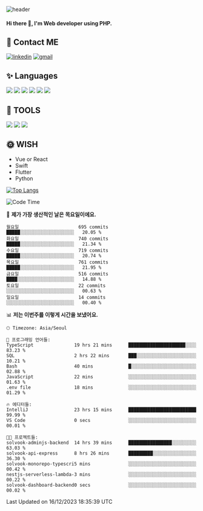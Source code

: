 ![header](https://capsule-render.vercel.app/api?type=waving&color=auto&height=300&section=header&text=Elin&fontSize=90&animation=twinkling)

#### Hi there 👋, I'm <b>Web developer</b> using PHP. ####

<!--
- 🔭 I’m currently working on Uniwill
- 🌱 I’m currently learning Vue or React or Python.
-->

<!---#### I am PHP developer --->

## 💌 Contact ME ###
[<img src='https://img.shields.io/badge/-EunjiKo-%230A66C2?style=flat-square&logo=LinkedIn&logoColor=white' alt='linkedin'>](https://www.linkedin.com/in/https://www.linkedin.com/in/eunji-ko-00a907164//)  [<img src='https://img.shields.io/badge/-einee214%40gmail.com-%23EA4335?style=flat-square&logo=Gmail&logoColor=white' alt='gmail'>](einee214@gmail.com)  


## ✨ Languages
<img src='https://img.shields.io/badge/-PHP-%23777BB4?style=for-the-badge&logo=PHP&logoColor=white'> <img src='https://img.shields.io/badge/-Laravel-%23FF2D20?style=for-the-badge&logo=Laravel&logoColor=white'> <img src='https://img.shields.io/badge/Jquery-%230769AD?style=for-the-badge&logo=Jquery&logoColor=white'> <img src='https://img.shields.io/badge/CSS3-%231572B6?style=for-the-badge&logo=CSS3&logoColor=white'> <img src='https://img.shields.io/badge/Bootstrap-%237952B3?style=for-the-badge&logo=Bootstrap&logoColor=white' > <img src='https://img.shields.io/badge/MySQL-%234479A1?style=for-the-badge&logo=MySQL&logoColor=white' >

## 🌷 TOOLS
<img src='https://img.shields.io/badge/PHPSTORM-%23000000?style=for-the-badge&logo=PhpStorm&logoColor=white' > <img src='https://img.shields.io/badge/GitLab-%23FCA121?style=for-the-badge&logo=GitLab&logoColor=white' > <img src='https://img.shields.io/badge/GitHub-%23181717?style=for-the-badge&logo=GitHub&logoColor=white'>


## 🌞 WISH
- Vue or React
- Swift
- Flutter
- Python


[![Top Langs](https://github-readme-stats.vercel.app/api/top-langs/?username=ein214&layout=compact)](https://github.com/anuraghazra/github-readme-stats)

<!--START_SECTION:waka-->
![Code Time](http://img.shields.io/badge/Code%20Time-3%2C121%20hrs%204%20mins-blue)

📅 **제가 가장 생산적인 날은 목요일이에요.** 

```text
월요일                      695 commits         █████░░░░░░░░░░░░░░░░░░░░   20.05 % 
화요일                      740 commits         █████░░░░░░░░░░░░░░░░░░░░   21.34 % 
수요일                      719 commits         █████░░░░░░░░░░░░░░░░░░░░   20.74 % 
목요일                      761 commits         █████░░░░░░░░░░░░░░░░░░░░   21.95 % 
금요일                      516 commits         ████░░░░░░░░░░░░░░░░░░░░░   14.88 % 
토요일                      22 commits          ░░░░░░░░░░░░░░░░░░░░░░░░░   00.63 % 
일요일                      14 commits          ░░░░░░░░░░░░░░░░░░░░░░░░░   00.40 % 
```


📊 **저는 이번주를 이렇게 시간을 보냈어요.** 

```text
🕑︎ Timezone: Asia/Seoul

💬 프로그래밍 언어들: 
TypeScript               19 hrs 21 mins      █████████████████████░░░░   83.23 % 
SQL                      2 hrs 22 mins       ███░░░░░░░░░░░░░░░░░░░░░░   10.21 % 
Bash                     40 mins             █░░░░░░░░░░░░░░░░░░░░░░░░   02.88 % 
JavaScript               22 mins             ░░░░░░░░░░░░░░░░░░░░░░░░░   01.63 % 
.env file                18 mins             ░░░░░░░░░░░░░░░░░░░░░░░░░   01.29 % 

🔥 에디터들: 
IntelliJ                 23 hrs 15 mins      █████████████████████████   99.99 % 
VS Code                  0 secs              ░░░░░░░░░░░░░░░░░░░░░░░░░   00.01 % 

🐱‍💻 프로젝트들: 
solvook-adminjs-backend  14 hrs 39 mins      ████████████████░░░░░░░░░   63.03 % 
solvook-api-express      8 hrs 26 mins       █████████░░░░░░░░░░░░░░░░   36.30 % 
solvook-monorepo-typescri5 mins              ░░░░░░░░░░░░░░░░░░░░░░░░░   00.42 % 
nestjs-serverless-lambda-3 mins              ░░░░░░░░░░░░░░░░░░░░░░░░░   00.22 % 
solvook-dashboard-backend0 secs              ░░░░░░░░░░░░░░░░░░░░░░░░░   00.02 % 
```


 Last Updated on 16/12/2023 18:35:39 UTC
<!--END_SECTION:waka-->

<!---![GitHub stats](https://github-readme-stats.vercel.app/api?username=ein214&show_icons=true&theme=dracula)  --->



